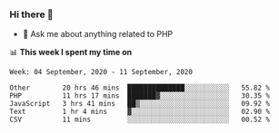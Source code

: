 ### Hi there 👋

<!--
**mustafaculban/mustafaculban** is a ✨ _special_ ✨ repository because its `README.md` (this file) appears on your GitHub profile.

Here are some ideas to get you started:

- 🌱 I’m currently learning ...
- 👯 I’m looking to collaborate on ...
- 🤔 I’m looking for help with ...
- 📫 How to reach me: ...
- 😄 Pronouns: ...
- ⚡ Fun fact: ...

-->
- 💬 Ask me about anything related to PHP


📊 **This week I spent my time on**
<!--START_SECTION:waka-->
```text
Week: 04 September, 2020 - 11 September, 2020

Other        20 hrs 46 mins  ██████████████░░░░░░░░░░░   55.82 % 
PHP          11 hrs 17 mins  ███████▓░░░░░░░░░░░░░░░░░   30.35 % 
JavaScript   3 hrs 41 mins   ██▒░░░░░░░░░░░░░░░░░░░░░░   09.92 % 
Text         1 hr 4 mins     ▓░░░░░░░░░░░░░░░░░░░░░░░░   02.90 % 
CSV          11 mins         ░░░░░░░░░░░░░░░░░░░░░░░░░   00.52 % 
```
<!--END_SECTION:waka-->
